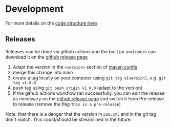 # Development

For more details on the [code structure here](code_overview.md)

## Releases

Releases can be done via github actions and the built jar and users can download it on the [github release page](https://github.com/ratschlab/medical-reports-deidentification/releases)

1. Adapt the version in the `<version>` section of [maven config](/deidentifier-pipeline/pom.xml)
2. merge this change into main
3. create a tag locally on your computer using `git tag v[version]`, e.g. `git tag v1.0.0`
4. push tag using `git push origin v1.0.0` (adapt to the version)
5. If the github actions workflow ran successfully, you can edit the release as necessary on the [github release page](https://github.com/ratschlab/medical-reports-deidentification/releases) and switch it from Pre-release to release
  (remove the flag `This is a pre-release`)

Note, that there is a danger that the version in `pom.xml` and in the git tag don't match. This could/should be streamlined in the future.
